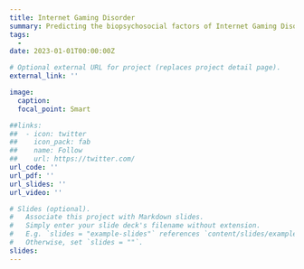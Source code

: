 ```yaml
---
title: Internet Gaming Disorder
summary: Predicting the biopsychosocial factors of Internet Gaming Disorder from ABCD study and using machine learning approaches
tags: 
  - 
date: 2023-01-01T00:00:00Z

# Optional external URL for project (replaces project detail page).
external_link: ''

image:
  caption: 
  focal_point: Smart

##links:
##  - icon: twitter
##    icon_pack: fab
##    name: Follow
##    url: https://twitter.com/
url_code: ''
url_pdf: ''
url_slides: ''
url_video: ''

# Slides (optional).
#   Associate this project with Markdown slides.
#   Simply enter your slide deck's filename without extension.
#   E.g. `slides = "example-slides"` references `content/slides/example-slides.md`.
#   Otherwise, set `slides = ""`.
slides: 
---
```


